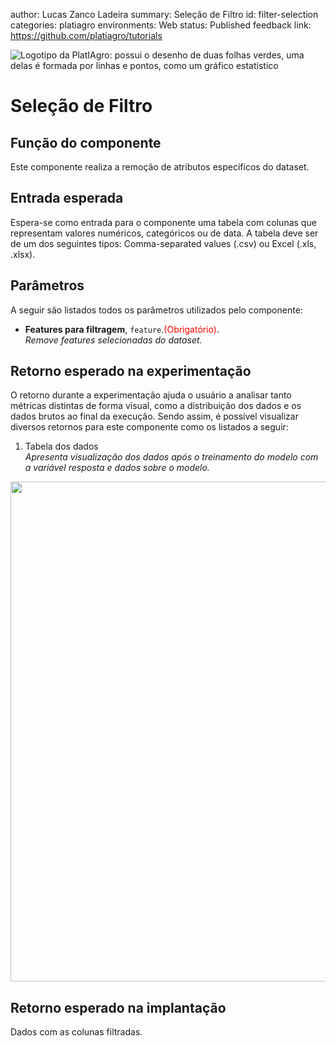 author: Lucas Zanco Ladeira
summary: Seleção de Filtro
id: filter-selection
categories: platiagro
environments: Web
status: Published
feedback link: https://github.com/platiagro/tutorials


![Logotipo da PlatIAgro: possui o desenho de duas folhas verdes, uma delas é formada por linhas e pontos, como um gráfico estatístico](img/logo.png)


# Seleção de Filtro

## Função do componente

Este componente realiza a remoção de atributos específicos do dataset.


## Entrada esperada

Espera-se como entrada para o componente uma tabela com colunas que representam valores numéricos, categóricos ou de data. A tabela deve ser de um dos seguintes tipos: Comma-separated values (.csv) ou Excel (.xls, .xlsx).


## Parâmetros

A seguir são listados todos os parâmetros utilizados pelo componente:

- **Features para filtragem**, `feature`.<span style="color:red">(Obrigatório)</span>.<br>
<em>Remove features selecionadas do dataset.</em>


## Retorno esperado na experimentação

O retorno durante a experimentação ajuda o usuário a analisar tanto métricas distintas de forma visual, como a distribuição dos dados e os dados brutos ao final da execução. Sendo assim, é possível visualizar diversos retornos para este componente como os listados a seguir:

1. Tabela dos dados<br> <em>Apresenta visualização dos dados após o treinamento do modelo com a variável resposta e dados sobre o modelo.</em>
<img src="img/table.png" width="800">


## Retorno esperado na implantação

Dados com as colunas filtradas.